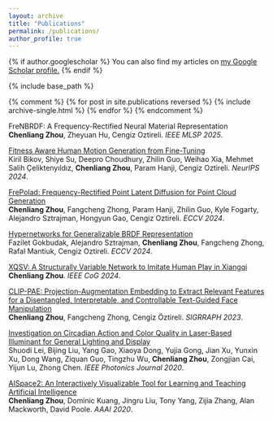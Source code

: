 ```yaml
---
layout: archive
title: "Publications"
permalink: /publications/
author_profile: true
---
```


{% if author.googlescholar %}
  You can also find my articles on <u><a href="{{author.googlescholar}}">my Google Scholar profile</a>.</u>
{% endif %}

{% include base_path %}

{% comment %}
{% for post in site.publications reversed %}
  {% include archive-single.html %}
{% endfor %}
{% endcomment %}

FreNBRDF: A Frequency-Rectified Neural Material Representation
<br>**Chenliang Zhou**, Zheyuan Hu, Cengiz Oztireli. *IEEE MLSP 2025*.

[Fitness Aware Human Motion Generation from Fine-Tuning](/publications/2024-fitness)  
Kiril Bikov, Shiye Su, Deepro Choudhury, Zhilin Guo, Weihao Xia, Mehmet Salih Çeliktenyıldız, **Chenliang Zhou**, Param Hanji, Cengiz Oztireli. *NeurIPS 2024*.

<a href="https://chenliang-zhou.github.io/FrePolad/" target="_blank">FrePolad: Frequency-Rectified Point Latent Diffusion for Point Cloud Generation</a>
<br>**Chenliang Zhou**, Fangcheng Zhong, Param Hanji, Zhilin Guo, Kyle Fogarty, Alejandro Sztrajman, Hongyun Gao, Cengiz Oztireli. *ECCV 2024*.

<a href="https://faziletgokbudak.github.io/HyperBRDF/" target="_blank">Hypernetworks for Generalizable BRDF Representation</a>
<br>Fazilet Gokbudak, Alejandro Sztrajman, **Chenliang Zhou**, Fangcheng Zhong, Rafal Mantiuk, Cengiz Oztireli. *ECCV 2024*.

[XQSV: A Structurally Variable Network to Imitate Human Play in Xiangqi](/publications/2024-xiangqi)  
**Chenliang Zhou**. *IEEE CoG 2024*.

<a href="https://chenliang-zhou.github.io/CLIP-PAE/" target="_blank">CLIP-PAE: Projection-Augmentation Embedding to Extract Relevant Features for a Disentangled, Interpretable, and Controllable Text-Guided Face Manipulation</a>
<br>**Chenliang Zhou**, Fangcheng Zhong, Cengiz Öztireli. *SIGRRAPH 2023*.

[Investigation on Circadian Action and Color Quality in Laser-Based Illuminant for General Lighting and Display](/publications/2020-light)  
Shuodi Lei, Bijing Liu, Yang Gao, Xiaoya Dong, Yujia Gong, Jian Xu, Yunxin Xu, Dong Wang, Ziquan Guo, Tingzhu Wu, **Chenliang Zhou**, Zongjian Cai, Yijun Lu, Zhong Chen. *IEEE Photonics Journal 2020*.

[AISpace2: An Interactively Visualizable Tool for Learning and Teaching Artificial Intelligence](/publications/2020-aispace2)  
**Chenliang Zhou**, Dominic Kuang, Jingru Liu, Tony Yang, Zijia Zhang, Alan Mackworth, David Poole. *AAAI 2020*.
